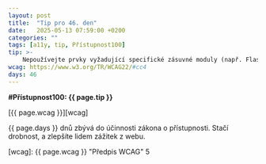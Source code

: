 ```yaml
---
layout: post
title:  "Tip pro 46. den"
date:   2025-05-13 07:59:00 +0200
categories: ""
tags: [a11y, tip, Přístupnost100]
tip: >- 
    Nepoužívejte prvky vyžadující specifické zásuvné moduly (např. Flash) – většina prohlížečů je nepodporuje a pro asistivní technologie jsou obtížně přístupné.
wcag: https://www.w3.org/TR/WCAG22/#cc4
days: 46
---
```

**#Přístupnost100: {{ page.tip }}**

[{{ page.wcag }}][wcag]

{{ page.days }} dnů zbývá do účinnosti zákona o přístupnosti. Stačí drobnost, a zlepšíte lidem zážitek z webu.

[wcag]: {{ page.wcag }} "Předpis WCAG"
5